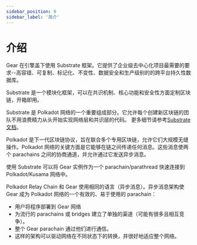 ```yaml
---
sidebar_position: 0
sidebar_label: '简介'
---
```


# 介绍

Gear 在引擎盖下使用 Substrate 框架。它提供了企业级去中心化项目最需要的要求--高容错、可复制、标记化、不变性、数据安全和生产级别的的跨平台持久性数据库。

Substrate 是一个模块化框架，可以在共识机制、核心功能和安全性方面定制区块链，开箱即用。

Substrate 是 Polkadot 网络的一个重要组成部分。它允许每个创建新区块链的团队不用浪费精力从头开始实现网络层和共识层的代码。
更多细节请参考[Substrate 文档](https://substrate.dev/docs/en/)。

Polkadot 是下一代区块链协议，旨在联合多个专用区块链，允许它们大规模无缝操作。Polkadot 网络的关键方面是它能够在链之间传递任何消息。这些消息使两个 parachains 之间的协商通道，并允许通过它发送异步消息。

使用 Substrate 可以将 Gear 实例作为一个 parachain/parathread 快速连接到 Polkadot/Kusama 网络中。

Polkadot Relay Chain 和 Gear 使用相同的语言（异步消息）。异步消息架构使 Gear 成为 Polkadot 网络的一个有效的、易于使用的 parachain：

- 用户将程序部署到 Gear 网络
- 为流行的 parachains 或 bridges 建立了单独的渠道（可能有很多且相互竞争）。
- 整个 Gear parachain 通过他们进行通信。
- 这样的架构可以驱动网络在不同状态下的转换，并很好地适应整个网络。
